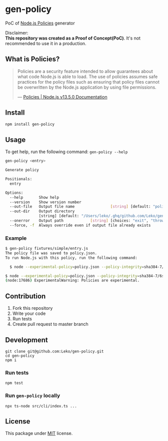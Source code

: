 # gen-policy

PoC of [Node.js Policies](https://nodejs.org/api/policy.html) generator

Disclaimer:  
**This repository was created as a Proof of Concept(PoC)**. It's not recommended to use it in a production.

## What is Policies?

> Policies are a security feature intended to allow guarantees about what code Node.js is able to load. The use of policies assumes safe practices for the policy files such as ensuring that policy files cannot be overwritten by the Node.js application by using file permissions.
>
> &mdash; [Policies | Node.js v13.5.0 Documentation](https://nodejs.org/api/policy.html)

## Install

```sh
npm install gen-policy
```

## Usage

To get help, run the following command: `gen-policy --help`

```sh
gen-policy <entry>

Generate policy

Positionals:
  entry                                                                 [string]

Options:
  --help       Show help                                               [boolean]
  --version    Show version number                                     [boolean]
  --out-file   Output file name                [string] [default: "policy.json"]
  --out-dir    Output directory
               [string] [default: "/Users/leko/.ghq/github.com/Leko/gen-policy"]
  --onerror    Output path            [string] [choices: "exit", "throw", "log"]
  --force, -f  Always override even if output file already exists      [boolean]
```

### Example

```sh
$ gen-policy fixtures/simple/entry.js
The policy file was saved to policy.json.
To run Node.js with this policy, run the following command:

  $ node --experimental-policy=policy.json --policy-integrity=sha384-7/6sD6FFTZwLUVDFjvmLmnZAGhogAgjd/yVoH4F12zEoNaqDxKiJEErcVmSPNIET fixtures/simple/entry.js
```

```sh
$ node --experimental-policy=policy.json --policy-integrity=sha384-7/6sD6FFTZwLUVDFjvmLmnZAGhogAgjd/yVoH4F12zEoNaqDxKiJEErcVmSPNIET fixtures/simple/entry.js
(node:17686) ExperimentalWarning: Policies are experimental.
```

## Contribution

1. Fork this repository
1. Write your code
1. Run tests
1. Create pull request to master branch

## Development

```
git clone git@github.com:Leko/gen-policy.git
cd gen-policy
npm i
```

### Run tests

`npm test`

### Run `gen-policy` locally

`npx ts-node src/cli/index.ts ...`

## License

This package under [MIT](https://opensource.org/licenses/MIT) license.
